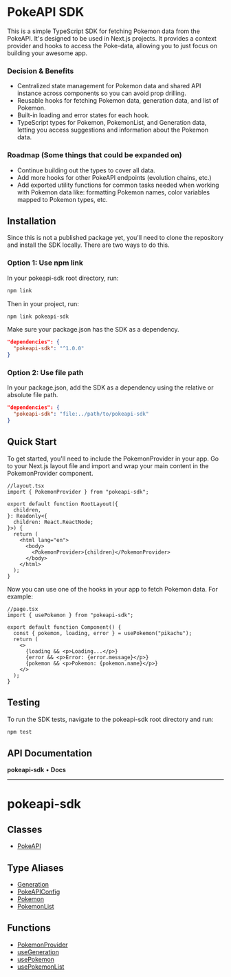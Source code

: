 # PokeAPI SDK

This is a simple TypeScript SDK for fetching Pokemon data from the PokeAPI. It's designed to be used in Next.js projects. It provides a context provider and hooks to access the Poke-data, allowing you to just focus on building your awesome app.

### Decision & Benefits

- Centralized state management for Pokemon data and shared API instance across components so you can avoid prop drilling.
- Reusable hooks for fetching Pokemon data, generation data, and list of Pokemon.
- Built-in loading and error states for each hook.
- TypeScript types for Pokemon, PokemonList, and Generation data, letting you access suggestions and information about the Pokemon data.

### Roadmap (Some things that could be expanded on)

- Continue building out the types to cover all data.
- Add more hooks for other PokeAPI endpoints (evolution chains, etc.)
- Add exported utility functions for common tasks needed when working with Pokemon data like: formatting Pokemon names, color variables mapped to Pokemon types, etc.

## Installation

Since this is not a published package yet, you'll need to clone the repository and install the SDK locally. There are two ways to do this.

### Option 1: Use npm link

In your pokeapi-sdk root directory, run:

```bash
npm link
```

Then in your project, run:

```bash
npm link pokeapi-sdk
```

Make sure your package.json has the SDK as a dependency.

```json
"dependencies": {
  "pokeapi-sdk": "^1.0.0"
}
```

### Option 2: Use file path

In your package.json, add the SDK as a dependency using the relative or absolute file path.

```json
"dependencies": {
  "pokeapi-sdk": "file:../path/to/pokeapi-sdk"
}
```

## Quick Start

To get started, you'll need to include the PokemonProvider in your app. Go to your Next.js layout file and import and wrap your main content in the PokemonProvider component.

```tsx
//layout.tsx
import { PokemonProvider } from "pokeapi-sdk";

export default function RootLayout({
  children,
}: Readonly<{
  children: React.ReactNode;
}>) {
  return (
    <html lang="en">
      <body>
        <PokemonProvider>{children}</PokemonProvider>
      </body>
    </html>
  );
}
```

Now you can use one of the hooks in your app to fetch Pokemon data. For example:

```tsx
//page.tsx
import { usePokemon } from "pokeapi-sdk";

export default function Component() {
  const { pokemon, loading, error } = usePokemon("pikachu");
  return (
    <>
      {loading && <p>Loading...</p>}
      {error && <p>Error: {error.message}</p>}
      {pokemon && <p>Pokemon: {pokemon.name}</p>}
    </>
  );
}
```

## Testing

To run the SDK tests, navigate to the pokeapi-sdk root directory and run:

```bash
npm test
```

## API Documentation

<!-- API_DOCS_START -->

**pokeapi-sdk** • **Docs**

---

# pokeapi-sdk

## Classes

- [PokeAPI](docs/classes/PokeAPI.md)

## Type Aliases

- [Generation](docs/type-aliases/Generation.md)
- [PokeAPIConfig](docs/type-aliases/PokeAPIConfig.md)
- [Pokemon](docs/type-aliases/Pokemon.md)
- [PokemonList](docs/type-aliases/PokemonList.md)

## Functions

- [PokemonProvider](docs/functions/PokemonProvider.md)
- [useGeneration](docs/functions/useGeneration.md)
- [usePokemon](docs/functions/usePokemon.md)
- [usePokemonList](docs/functions/usePokemonList.md)

<!-- API_DOCS_END -->
